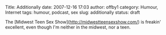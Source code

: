 Title: Additionally
date: 2007-12-16 17:03
author: offby1
category: Humour, Internet
tags: humour, podcast, sex
slug: additionally
status: draft

The \[Midwest Teen Sex Show\](<http://midwestteensexshow.com/>) is freakin' excellent, even though I'm neither in the midwest, nor a teen.
